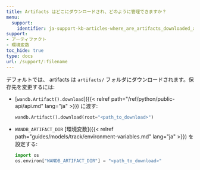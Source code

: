 ```yaml
---
title: Artifacts はどこにダウンロードされ、どのように管理できますか？
menu:
  support:
    identifier: ja-support-kb-articles-where_are_artifacts_downloaded_and_how_can_i_control_that
support:
- アーティファクト
- 環境変数
toc_hide: true
type: docs
url: /support/:filename
---
```


デフォルトでは、 artifacts は `artifacts/` フォルダにダウンロードされます。保存先を変更するには:

- [`wandb.Artifact().download`]({{< relref path="/ref/python/public-api/api.md" lang="ja" >}}) に渡す:

    ```python
    wandb.Artifact().download(root="<path_to_download>")
    ```

- `WANDB_ARTIFACT_DIR` [環境変数]({{< relref path="guides/models/track/environment-variables.md" lang="ja" >}}) を設定する:

    ```python
    import os
    os.environ["WANDB_ARTIFACT_DIR"] = "<path_to_download>"
    ```